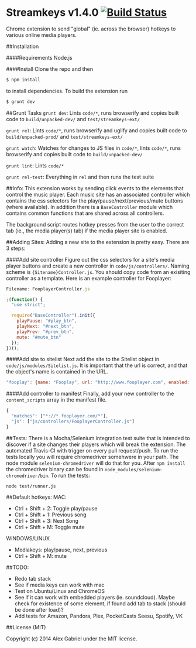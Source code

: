# Streamkeys v1.4.0 [![Build Status](https://travis-ci.org/berrberr/streamkeys.svg?branch=master)](https://travis-ci.org/berrberr/streamkeys)

Chrome extension to send "global" (ie. across the browser) hotkeys to various online media players.

##Installation

####Requirements
Node.js

####Install
Clone the repo and then
```bash
$ npm install
```
to install dependencies. To build the extension run
```bash
$ grunt dev
```

##Grunt Tasks
`grunt dev`: Lints `code/*`, runs browserify and copies built code to `build/unpacked-dev/` and `test/streamkeys-ext/`

`grunt rel`: Lints `code/*`, runs browserify and uglify and copies built code to `build/unpacked-prod/` and `test/streamkeys-ext/`

`grunt watch`: Watches for changes to JS files in `code/*`, lints `code/*`, runs browserify and copies built code to `build/unpacked-dev/`

`grunt lint`: Lints `code/*`

`grunt rel-test`: Everything in `rel` and then runs the test suite

##Info:
This extension works by sending click events to the elements that control the music player. Each music site has an associated controller which contains the css selectors for the play/pause/next/previous/mute buttons (where available). In addition there is a `BaseController` module which contains common functions that are shared across all controllers.

The background script routes hotkey presses from the user to the correct tab (ie., the media player(s) tab) if the media player site is enabled.

##Adding Sites:
Adding a new site to the extension is pretty easy. There are 3 steps:

####Add site controller
Figure out the css selectors for a site's media player buttons and create a new controller in `code/js/controllers/`. Naming scheme is `{Sitename}Controller.js`. You should copy code from an exisiting controller as a template. Here is an example controller for Fooplayer:

```javascript
Filename: FooplayerController.js

;(function() {
  "use strict";

  require("BaseController").init({
    playPause: "#play_btn",
    playNext: "#next_btn",
    playPrev: "#prev_btn",
    mute: "#mute_btn"
  });
})();
```

####Add site to sitelist
Next add the site to the Sitelist object in `code/js/modules/Sitelist.js`. It is important that the url is correct, and that the object's name is contained in the URL.

```javascript
"fooplay": {name: "Fooplay", url: "http://www.fooplayer.com", enabled: true, url_regex: null}
```

####Add controller to manifest
Finally, add your new controller to the `content_scripts` array in the manifest file.

```javascript
{
  "matches": ["*://*.fooplayer.com/*"],
  "js": ["js/controllers/FooplayerController.js"]
}
```

##Tests:
There is a Mocha/Selenium integration test suite that is intended to discover if a site changes their players which will break the extension. The automated Travis-CI with trigger on every pull request/push. To run the tests locally you will require chromedriver somehwere in your path. The node module `selenium-chromedriver` will do that for you. After `npm install` the chromedriver binary can be found in `node_modules/selenium-chromedriver/bin`. To run the tests:
```
node test/runner.js
```

##Default hotkeys:
MAC:
* Ctrl + Shift + 2: Toggle play/pause
* Ctrl + Shift + 1: Previous song
* Ctrl + Shift + 3: Next Song
* Ctrl + Shift + M: Toggle mute

WINDOWS/LINUX
* Mediakeys: play/pause, next, previous
* Ctrl + Shift + M: mute


##TODO:
* Redo tab stack
* See if media keys can work with mac
* Test on Ubuntu/Linux and ChromeOS
* See if it can work with embedded players (ie. soundcloud). Maybe check for existence of some element, if found add tab to stack (should be done after load)?
* Add tests for Amazon, Pandora, Plex, PocketCasts Seesu, Spotify, VK

##License (MIT)

Copyright (c) 2014 Alex Gabriel under the MIT license.
